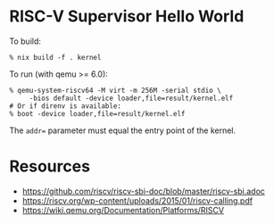 # RISC-V Supervisor Hello World

To build:

```
% nix build -f . kernel
```

To run (with qemu >= 6.0):

```
% qemu-system-riscv64 -M virt -m 256M -serial stdio \
     -bios default -device loader,file=result/kernel.elf
# Or if direnv is available:
% boot -device loader,file=result/kernel.elf
```

The `addr=` parameter must equal the entry point of the kernel.

# Resources

- https://github.com/riscv/riscv-sbi-doc/blob/master/riscv-sbi.adoc
- https://riscv.org/wp-content/uploads/2015/01/riscv-calling.pdf
- https://wiki.qemu.org/Documentation/Platforms/RISCV
